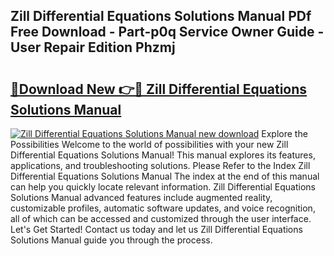 ## Zill Differential Equations Solutions Manual PDf Free Download - Part-p0q Service Owner Guide - User Repair Edition Phzmj

# <h2><a href="http://bc67044.oget.top/?id=Zill+Differential+Equations+Solutions+Manual">🔗Download New 👉🔴 Zill Differential Equations Solutions Manual</a></h2>

[![Zill Differential Equations Solutions Manual new download](https://i.imgur.com/5g1atiW.png)](http://bc67044.oget.top/?id=Zill+Differential+Equations+Solutions+Manual)
Explore the Possibilities Welcome to the world of possibilities with your new Zill Differential Equations Solutions Manual! This manual explores its features, applications, and troubleshooting solutions. Please Refer to the Index Zill Differential Equations Solutions Manual The index at the end of this manual can help you quickly locate relevant information. Zill Differential Equations Solutions Manual advanced features include augmented reality, customizable profiles, automatic software updates, and voice recognition, all of which can be accessed and customized through the user interface. Let's Get Started! Contact us today and let us Zill Differential Equations Solutions Manual guide you through the process.
